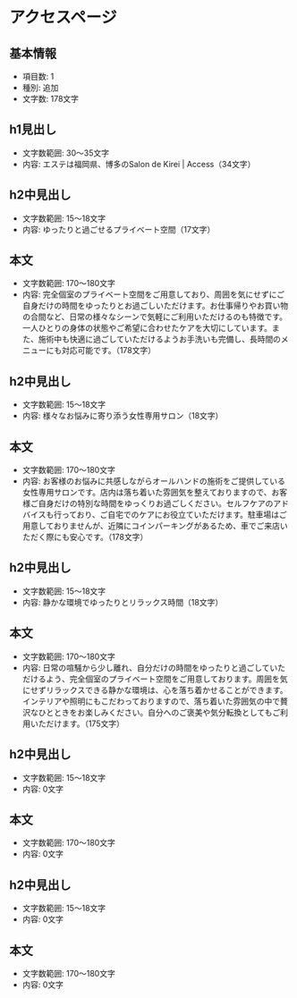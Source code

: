 # アクセスページ

## 基本情報
- 項目数: 1
- 種別: 追加
- 文字数: 178文字

## h1見出し
- 文字数範囲: 30～35文字
- 内容: エステは福岡県、博多のSalon de Kirei | Access（34文字）

## h2中見出し
- 文字数範囲: 15～18文字
- 内容: ゆったりと過ごせるプライベート空間（17文字）

## 本文
- 文字数範囲: 170～180文字
- 内容: 完全個室のプライベート空間をご用意しており、周囲を気にせずにご自身だけの時間をゆったりとお過ごしいただけます。お仕事帰りやお買い物の合間など、日常の様々なシーンで気軽にご利用いただけるのも特徴です。一人ひとりの身体の状態やご希望に合わせたケアを大切にしています。また、施術中も快適に過ごしていただけるようお手洗いも完備し、長時間のメニューにも対応可能です。（178文字）

## h2中見出し
- 文字数範囲: 15～18文字
- 内容: 様々なお悩みに寄り添う女性専用サロン（18文字）

## 本文
- 文字数範囲: 170～180文字
- 内容: お客様のお悩みに共感しながらオールハンドの施術をご提供している女性専用サロンです。店内は落ち着いた雰囲気を整えておりますので、お客様ご自身だけの特別な時間をゆっくりお過ごしください。セルフケアのアドバイスも行っており、ご自宅でのケアにお役立ていただけます。駐車場はご用意しておりませんが、近隣にコインパーキングがあるため、車でご来店いただく際にも安心です。（178文字）

## h2中見出し
- 文字数範囲: 15～18文字
- 内容: 静かな環境でゆったりとリラックス時間（18文字）

## 本文
- 文字数範囲: 170～180文字
- 内容: 日常の喧騒から少し離れ、自分だけの時間をゆったりと過ごしていただけるよう、完全個室のプライベート空間をご用意しております。周囲を気にせずリラックスできる静かな環境は、心を落ち着かせることができます。インテリアや照明にもこだわっておりますので、落ち着いた雰囲気の中で贅沢なひとときをお楽しみください。自分へのご褒美や気分転換としてもご利用いただけます。（175文字）

## h2中見出し
- 文字数範囲: 15～18文字
- 内容: 0文字

## 本文
- 文字数範囲: 170～180文字
- 内容: 0文字

## h2中見出し
- 文字数範囲: 15～18文字
- 内容: 0文字

## 本文
- 文字数範囲: 170～180文字
- 内容: 0文字
